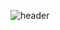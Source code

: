 ![header](https://capsule-render.vercel.app/api?type=cylinder&color=gradient&height=250&section=header&text=SOKURI_CODE&fontSize=90)
